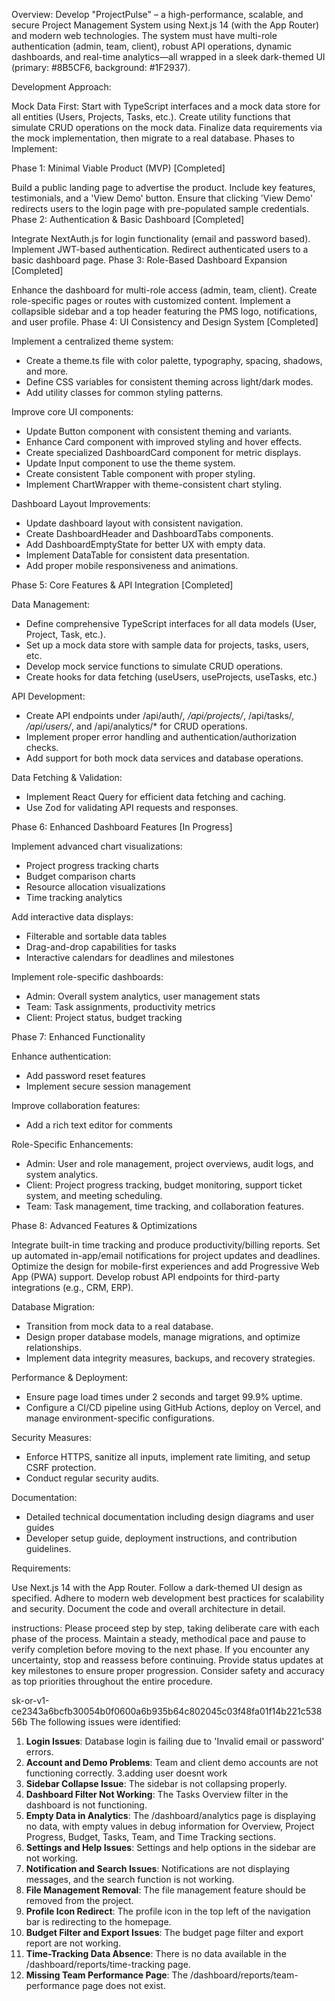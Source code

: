 Overview:
Develop "ProjectPulse" – a high-performance, scalable, and secure Project Management System using Next.js 14 (with the App Router) and modern web technologies. The system must have multi-role authentication (admin, team, client), robust API operations, dynamic dashboards, and real-time analytics—all wrapped in a sleek dark-themed UI (primary: #8B5CF6, background: #1F2937).

Development Approach:

Mock Data First:
Start with TypeScript interfaces and a mock data store for all entities (Users, Projects, Tasks, etc.).
Create utility functions that simulate CRUD operations on the mock data.
Finalize data requirements via the mock implementation, then migrate to a real database.
Phases to Implement:

Phase 1: Minimal Viable Product (MVP) [Completed]

Build a public landing page to advertise the product.
Include key features, testimonials, and a 'View Demo' button.
Ensure that clicking 'View Demo' redirects users to the login page with pre-populated sample credentials.
Phase 2: Authentication & Basic Dashboard [Completed]

Integrate NextAuth.js for login functionality (email and password based).
Implement JWT-based authentication.
Redirect authenticated users to a basic dashboard page.
Phase 3: Role-Based Dashboard Expansion [Completed]

Enhance the dashboard for multi-role access (admin, team, client).
Create role-specific pages or routes with customized content.
Implement a collapsible sidebar and a top header featuring the PMS logo, notifications, and user profile.
Phase 4: UI Consistency and Design System [Completed]

Implement a centralized theme system:
- Create a theme.ts file with color palette, typography, spacing, shadows, and more.
- Define CSS variables for consistent theming across light/dark modes.
- Add utility classes for common styling patterns.

Improve core UI components:
- Update Button component with consistent theming and variants.
- Enhance Card component with improved styling and hover effects.
- Create specialized DashboardCard component for metric displays.
- Update Input component to use the theme system.
- Create consistent Table component with proper styling.
- Implement ChartWrapper with theme-consistent chart styling.

Dashboard Layout Improvements:
- Update dashboard layout with consistent navigation.
- Create DashboardHeader and DashboardTabs components.
- Add DashboardEmptyState for better UX with empty data.
- Implement DataTable for consistent data presentation.
- Add proper mobile responsiveness and animations.

Phase 5: Core Features & API Integration [Completed]

Data Management:
- Define comprehensive TypeScript interfaces for all data models (User, Project, Task, etc.).
- Set up a mock data store with sample data for projects, tasks, users, etc.
- Develop mock service functions to simulate CRUD operations.
- Create hooks for data fetching (useUsers, useProjects, useTasks, etc.)

API Development:
- Create API endpoints under /api/auth/*, /api/projects/*, /api/tasks/*, /api/users/*, and /api/analytics/* for CRUD operations.
- Implement proper error handling and authentication/authorization checks.
- Add support for both mock data services and database operations.

Data Fetching & Validation:
- Implement React Query for efficient data fetching and caching.
- Use Zod for validating API requests and responses.

Phase 6: Enhanced Dashboard Features [In Progress]

Implement advanced chart visualizations:
- Project progress tracking charts
- Budget comparison charts
- Resource allocation visualizations
- Time tracking analytics

Add interactive data displays:
- Filterable and sortable data tables
- Drag-and-drop capabilities for tasks
- Interactive calendars for deadlines and milestones

Implement role-specific dashboards:
- Admin: Overall system analytics, user management stats
- Team: Task assignments, productivity metrics
- Client: Project status, budget tracking

Phase 7: Enhanced Functionality

Enhance authentication:
- Add password reset features
- Implement secure session management

Improve collaboration features:
- Add a rich text editor for comments

Role-Specific Enhancements:
- Admin: User and role management, project overviews, audit logs, and system analytics.
- Client: Project progress tracking, budget monitoring, support ticket system, and meeting scheduling.
- Team: Task management, time tracking, and collaboration features.

Phase 8: Advanced Features & Optimizations


Integrate built-in time tracking and produce productivity/billing reports.
Set up automated in-app/email notifications for project updates and deadlines.
Optimize the design for mobile-first experiences and add Progressive Web App (PWA) support.
Develop robust API endpoints for third-party integrations (e.g., CRM, ERP).

Database Migration:
- Transition from mock data to a real database.
- Design proper database models, manage migrations, and optimize relationships.
- Implement data integrity measures, backups, and recovery strategies.

Performance & Deployment:
- Ensure page load times under 2 seconds and target 99.9% uptime.
- Configure a CI/CD pipeline using GitHub Actions, deploy on Vercel, and manage environment-specific configurations.

Security Measures:
- Enforce HTTPS, sanitize all inputs, implement rate limiting, and setup CSRF protection.
- Conduct regular security audits.

Documentation:
- Detailed technical documentation including design diagrams and user guides
- Developer setup guide, deployment instructions, and contribution guidelines.

Requirements:

Use Next.js 14 with the App Router.
Follow a dark-themed UI design as specified.
Adhere to modern web development best practices for scalability and security.
Document the code and overall architecture in detail.

instructions:
Please proceed step by step, taking deliberate care with each phase of the process. Maintain a steady, methodical pace and pause to verify completion before moving to the next phase. If you encounter any uncertainty, stop and reassess before continuing. Provide status updates at key milestones to ensure proper progression. Consider safety and accuracy as top priorities throughout the entire procedure.

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
The following issues were identified:

1. **Login Issues**: Database login is failing due to 'Invalid email or password' errors.
2. **Account and Demo Problems**: Team and client demo accounts are not functioning correctly.
3.adding user doesnt work
3. **Sidebar Collapse Issue**: The sidebar is not collapsing properly.
4. **Dashboard Filter Not Working**: The Tasks Overview filter in the dashboard is not functioning.
5. **Empty Data in Analytics**: The /dashboard/analytics page is displaying no data, with empty values in debug information for Overview, Project Progress, Budget, Tasks, Team, and Time Tracking sections.
6. **Settings and Help Issues**: Settings and help options in the sidebar are not working.
7. **Notification and Search Issues**: Notifications are not displaying messages, and the search function is not working.
8. **File Management Removal**: The file management feature should be removed from the project.
9. **Profile Icon Redirect**: The profile icon in the top left of the navigation bar is redirecting to the homepage.
10. **Budget Filter and Export Issues**: The budget page filter and export report are not working.
11. **Time-Tracking Data Absence**: There is no data available in the /dashboard/reports/time-tracking page.
12. **Missing Team Performance Page**: The /dashboard/reports/team-performance page does not exist.












